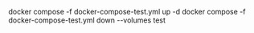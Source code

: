 docker compose -f docker-compose-test.yml up -d
docker compose -f docker-compose-test.yml down --volumes
test